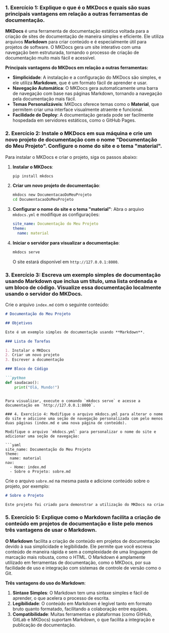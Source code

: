 ### 1. Exercício 1: Explique o que é o MKDocs e quais são suas principais vantagens em relação a outras ferramentas de documentação.

**MKDocs** é uma ferramenta de documentação estática voltada para a criação de sites de documentação de maneira simples e eficiente. Ele utiliza arquivos **Markdown** para criar conteúdo e é especialmente útil para projetos de software. O MKDocs gera um site interativo com uma navegação bem estruturada, tornando o processo de criação de documentação muito mais fácil e acessível.

**Principais vantagens do MKDocs em relação a outras ferramentas:**
- **Simplicidade**: A instalação e a configuração do MKDocs são simples, e ele utiliza **Markdown**, que é um formato fácil de aprender e usar.
- **Navegação Automática**: O MKDocs gera automaticamente uma barra de navegação com base nas páginas Markdown, tornando a navegação pela documentação mais fácil.
- **Temas Personalizáveis**: MKDocs oferece temas como o **Material**, que permitem criar uma interface visualmente atraente e funcional.
- **Facilidade de Deploy**: A documentação gerada pode ser facilmente hospedada em servidores estáticos, como o GitHub Pages.

### 2. Exercício 2: Instale o MKDocs em sua máquina e crie um novo projeto de documentação com o nome "Documentação do Meu Projeto". Configure o nome do site e o tema "material".

Para instalar o MKDocs e criar o projeto, siga os passos abaixo:

1. **Instalar o MKDocs**:
   ```bash
   pip install mkdocs
   ```

2. **Criar um novo projeto de documentação**:
   ```bash
   mkdocs new DocumentacaoDoMeuProjeto
   cd DocumentacaoDoMeuProjeto
   ```

3. **Configurar o nome do site e o tema "material"**:
   Abra o arquivo `mkdocs.yml` e modifique as configurações:
   ```yaml
   site_name: Documentação do Meu Projeto
   theme:
     name: material
   ```

4. **Iniciar o servidor para visualizar a documentação**:
   ```bash
   mkdocs serve
   ```
   O site estará disponível em `http://127.0.0.1:8000`.

### 3. Exercício 3: Escreva um exemplo simples de documentação usando Markdown que inclua um título, uma lista ordenada e um bloco de código. Visualize essa documentação localmente usando o servidor do MKDocs.

Crie o arquivo `index.md` com o seguinte conteúdo:

```markdown
# Documentação do Meu Projeto

## Objetivos

Este é um exemplo simples de documentação usando **Markdown**.

### Lista de Tarefas

1. Instalar o MKDocs
2. Criar um novo projeto
3. Escrever a documentação

### Bloco de Código

```python
def saudacao():
    print("Olá, Mundo!")
```
```

Para visualizar, execute o comando `mkdocs serve` e acesse a documentação em `http://127.0.0.1:8000`.

### 4. Exercício 4: Modifique o arquivo mkdocs.yml para alterar o nome do site e adicione uma seção de navegação personalizada com pelo menos duas páginas (index.md e uma nova página de conteúdo).

Modifique o arquivo `mkdocs.yml` para personalizar o nome do site e adicionar uma seção de navegação:

```yaml
site_name: Documentação do Meu Projeto
theme:
  name: material
nav:
  - Home: index.md
  - Sobre o Projeto: sobre.md
```

Crie o arquivo `sobre.md` na mesma pasta e adicione conteúdo sobre o projeto, por exemplo:

```markdown
# Sobre o Projeto

Este projeto foi criado para demonstrar a utilização do MKDocs na criação de documentação de software.
```

### 5. Exercício 5: Explique como o Markdown facilita a criação de conteúdo em projetos de documentação e liste pelo menos três vantagens de usar o Markdown.

**O Markdown** facilita a criação de conteúdo em projetos de documentação devido à sua simplicidade e legibilidade. Ele permite que você escreva conteúdo de maneira rápida e sem a complexidade de uma linguagem de marcação mais robusta, como o HTML. O Markdown é amplamente utilizado em ferramentas de documentação, como o MKDocs, por sua facilidade de uso e integração com sistemas de controle de versão como o Git.

**Três vantagens do uso do Markdown**:
1. **Sintaxe Simples**: O Markdown tem uma sintaxe simples e fácil de aprender, o que acelera o processo de escrita.
2. **Legibilidade**: O conteúdo em Markdown é legível tanto em formato bruto quanto formatado, facilitando a colaboração entre equipes.
3. **Compatibilidade**: Muitas ferramentas e plataformas (como GitHub, GitLab e MKDocs) suportam Markdown, o que facilita a integração e publicação de documentação.

